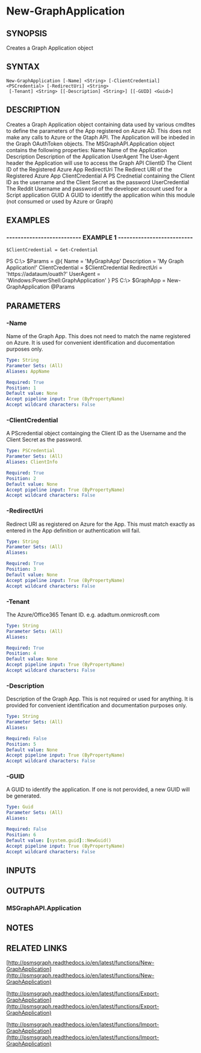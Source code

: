 # New-GraphApplication

## SYNOPSIS
Creates a Graph Application object

## SYNTAX

```
New-GraphApplication [-Name] <String> [-ClientCredential] <PSCredential> [-RedirectUri] <String>
 [-Tenant] <String> [[-Description] <String>] [[-GUID] <Guid>]
```

## DESCRIPTION
Creates a Graph Application object containing data used by various cmdltes to define the parameters of the App registered on Azure AD.
This does not make any calls to Azure or the Gtaph API.
The Application will be inbeded in the Graph OAuthToken objects.
The MSGraphAPI.Application object contains the following properties:
Name             Name of the Application
Description      Description of the Application
UserAgent        The User-Agent header the Application will use to access the Graph API
ClientID         The Client ID of the Registered Azure App
RedirectUri      The Redirect URI of the Registered Azure App
ClientCredential A PS Crednetial containing the Client ID as the username and the Client Secret as the password
UserCredential   The Reddit Username and password of the developer account used for a Script application
GUID             A GUID to identitfy the application wihin this module (not consumed or used by Azure or Graph)

## EXAMPLES

### -------------------------- EXAMPLE 1 --------------------------
```
$ClientCredential = Get-Credential
```

PS C:\\\> $Params = @{
Name = 'MyGraphApp'
Description = 'My Graph Application!'
ClientCredential = $ClientCredential
RedirectUri = 'https://adataum/ouath?'
UserAgent = 'Windows:PowerShell:GraphApplication'
}
PS C:\\\> $GraphApp = New-GraphApplication @Params

## PARAMETERS

### -Name
Name of the Graph App.
This does not need to match the name registered on Azure.
It is used for convenient identification and ducomentation purposes only.

```yaml
Type: String
Parameter Sets: (All)
Aliases: AppName

Required: True
Position: 1
Default value: None
Accept pipeline input: True (ByPropertyName)
Accept wildcard characters: False
```

### -ClientCredential
A PScredential object containging the Client ID as the Username and the Client Secret as the password.

```yaml
Type: PSCredential
Parameter Sets: (All)
Aliases: ClientInfo

Required: True
Position: 2
Default value: None
Accept pipeline input: True (ByPropertyName)
Accept wildcard characters: False
```

### -RedirectUri
Redirect URI as registered on Azure for the App.
This must match exactly as entered in the App definition or authentication will fail.

```yaml
Type: String
Parameter Sets: (All)
Aliases: 

Required: True
Position: 3
Default value: None
Accept pipeline input: True (ByPropertyName)
Accept wildcard characters: False
```

### -Tenant
The Azure/Office365 Tenant ID.
e.g.
adadtum.onmicrosft.com

```yaml
Type: String
Parameter Sets: (All)
Aliases: 

Required: True
Position: 4
Default value: None
Accept pipeline input: True (ByPropertyName)
Accept wildcard characters: False
```

### -Description
Description of the Graph App.
This is not required or used for anything.
It is provided for convenient identification and documentation purposes only.

```yaml
Type: String
Parameter Sets: (All)
Aliases: 

Required: False
Position: 5
Default value: None
Accept pipeline input: True (ByPropertyName)
Accept wildcard characters: False
```

### -GUID
A GUID to identify the application.
If one is not perovided, a new GUID will be generated.

```yaml
Type: Guid
Parameter Sets: (All)
Aliases: 

Required: False
Position: 6
Default value: [system.guid]::NewGuid()
Accept pipeline input: True (ByPropertyName)
Accept wildcard characters: False
```

## INPUTS

## OUTPUTS

### MSGraphAPI.Application

## NOTES

## RELATED LINKS

[http://psmsgraph.readthedocs.io/en/latest/functions/New-GraphApplication](http://psmsgraph.readthedocs.io/en/latest/functions/New-GraphApplication)

[http://psmsgraph.readthedocs.io/en/latest/functions/Export-GraphApplication](http://psmsgraph.readthedocs.io/en/latest/functions/Export-GraphApplication)

[http://psmsgraph.readthedocs.io/en/latest/functions/Import-GraphApplication](http://psmsgraph.readthedocs.io/en/latest/functions/Import-GraphApplication)

